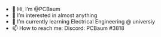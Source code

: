 - 👋 Hi, I’m @PCBaum
- 👀 I’m interested in almost anything
- 🌱 I’m currently learning Electrical Engineering @ universiy
- 📫 How to reach me: Discord: PCBaum #3818

<!---
PCBaum/PCBaum is a ✨ special ✨ repository because its `README.md` (this file) appears on your GitHub profile.
You can click the Preview link to take a look at your changes.
--->
